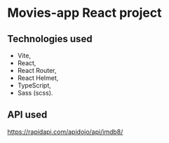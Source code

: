 # Movies-app React project

## Technologies used

- Vite,
- React,
- React Router,
- React Helmet,
- TypeScript,
- Sass (scss).

## API used

https://rapidapi.com/apidojo/api/imdb8/
